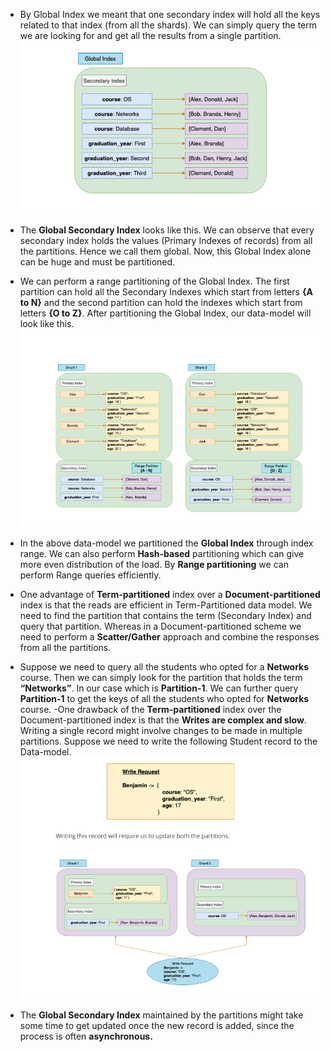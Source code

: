 - By Global Index we meant that one secondary index will hold all the keys related to
  that index (from all the shards). We can simply query the term we are looking for
  and get all the results from a single partition.
  ![image](./images/Screenshot_7.png)

- The **Global Secondary Index** looks like this. We can observe that every secondary
  index holds the values (Primary Indexes of records) from all the partitions. Hence
  we call them global. Now, this Global Index alone can be huge and must be
  partitioned.
- We can perform a range partitioning of the Global Index. The first partition can hold
  all the Secondary Indexes which start from letters **{A to N}** and the second partition
  can hold the indexes which start from letters **{O to Z}**. After partitioning the Global
  Index, our data-model will look like this.
  ![image](./images/Screenshot_8.png)
- In the above data-model we partitioned the **Global Index** through index range. We
  can also perform **Hash-based** partitioning which can give more even distribution of
  the load. By **Range partitioning** we can perform Range queries efficiently.
- One advantage of **Term-partitioned** index over a **Document-partitioned** index is
  that the reads are efficient in Term-Partitioned data model. We need to find the
  partition that contains the term (Secondary Index) and query that partition.
  Whereas in a Document-partitioned scheme we need to perform a **Scatter/Gather**
  approach and combine the responses from all the partitions.
- Suppose we need to query all the students who opted for a **Networks** course. Then
  we can simply look for the partition that holds the term **“Networks”**. In our case
  which is **Partition-1**. We can further query **Partition-1** to get the keys of all the
  students who opted for **Networks** course.
  -One drawback of the **Term-partitioned** index over the Document-partitioned
  index is that the **Writes are complex and slow**. Writing a single record might involve
  changes to be made in multiple partitions. Suppose we need to write the following
  Student record to the Data-model.
  ![image](./images/Screenshot_9.png)
- The **Global Secondary Index** maintained by the partitions might take some time to
  get updated once the new record is added, since the process is often
  **asynchronous.**
